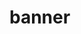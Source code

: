 # banner
  <g transform="translate(60,30) rotate(15)">
    <rect height="126" width="126" x="-4" y="-4" rx="10" fill="#000" fill-opacity="0.2"/>
    <rect height="126" width="126" x="-13" y="-13" rx="10" fill="#FFF" stroke="#CCC" stroke-width="2"/>
    <rect height="100" width="100" x="000" y="000" rx="10" fill="#f3e533"/>
  </g>
  <g>
    <rect height="126" width="126" x="-4" y="-4" rx="10" fill="#000" fill-opacity="0.2"/>
    <rect height="126" width="126" x="-13" y="-13" rx="10" fill="#FFF" stroke="#CCC" stroke-width="2"/>
    <rect height="100" width="100" x="000" y="000" rx="10" fill="#ff7f00"/>
  </g>
  <g transform="translate(-60,60) rotate(-15)">
    <rect height="126" width="126" x="-4" y="-4" rx="10" fill="#000" fill-opacity="0.2"/>
    <rect height="126" width="126" x="-13" y="-13" rx="10" fill="#FFF" stroke="#CCC" stroke-width="2"/>
    <rect height="100" width="100" x="000" y="000" rx="10" fill="#BF0000"/>
  </g>
</svg>
